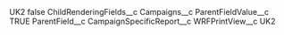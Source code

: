 <?xml version="1.0" encoding="UTF-8"?>
<CustomMetadata xmlns="http://soap.sforce.com/2006/04/metadata" xmlns:xsi="http://www.w3.org/2001/XMLSchema-instance" xmlns:xsd="http://www.w3.org/2001/XMLSchema">
    <label>UK2</label>
    <protected>false</protected>
    <values>
        <field>ChildRenderingFields__c</field>
        <value xsi:type="xsd:string">Campaigns__c</value>
    </values>
    <values>
        <field>ParentFieldValue__c</field>
        <value xsi:type="xsd:string">TRUE</value>
    </values>
    <values>
        <field>ParentField__c</field>
        <value xsi:type="xsd:string">CampaignSpecificReport__c</value>
    </values>
    <values>
        <field>WRFPrintView__c</field>
        <value xsi:type="xsd:string">UK2</value>
    </values>
</CustomMetadata>

